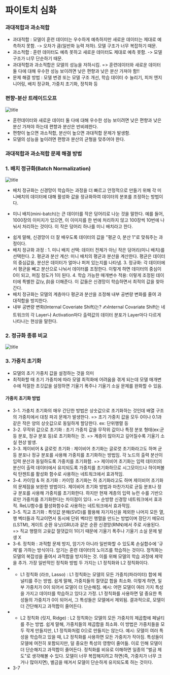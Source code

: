 # 파이토치 심화
### 과대적합과 과소적합
- 과대적합 : 모델이 훈련 데이터는 우수하게 예측하지만 새로운 데이터는 제대로 예측하지 못함. -> 오차가 큼(일반화 능력 저하). 모델 구조가 너무 복잡하기 때문.
- 과소적합 : 훈련 데이터도 예측 못하고 새로운 데이터도 제대로 예측 못함.  -> 모델 구조가 너무 단순하기 때문.
- 과대적합과 과소적합은 모델의 성능을 저하시킴. => 훈련데이터와 새로운 데이터 둘 다에 대해 우수한 성능 보이려면 낮은 편향과 낮은 분산 가져야 함!!
- 문제 해결 방법 : 모델 변경 또는 모델 구조 개선, 학습 데이터 수 늘리기, 피처 엔지니어링, 배치 정규화, 가중치 초기화, 정칙화  등
  
### 편향-분산 트레이드오프
![title](https://blog.kakaocdn.net/dn/bT2iuZ/btqyg76Nl3T/kPpkJ8zKTDzefTF7dTX2dK/img.png)  
  - 훈련데이터와 새로운 데이터 둘 다에 대해 우수한 성능 보이려면 낮은 편향과 낮은 분산 가져야 하는데 편향과 분산은 반비례한다.
  - 편향이 높으면 과소적합, 분산이 높으면 과대적합 문제가 발생함.
  - 모델의 성능을 높이려면 편향과 분산의 균형을 맞추어야 한다.

### 과대적합과 과소적합 문제 해결 방법 
### 1. 배치 정규화(Batch Normalization)
![title](https://i.ytimg.com/vi/zwGcVrdyCBg/hq720.jpg?sqp=-oaymwE7CK4FEIIDSFryq4qpAy0IARUAAAAAGAElAADIQj0AgKJD8AEB-AG-B4AC0AWKAgwIABABGGUgYyhYMA8=&rs=AOn4CLBFj7HnhVu_uHEh03zZtmEKndZl-Q)   
- 배치 정규화는 신경망이 학습하는 과정을 더 빠르고 안정적으로 만들기 위해 각 미니배치의 데이터에 대해 활성화 값을 정규화하여 데이터의 분포를 조정하는 방법이다.
 *  미니 배치(mini-batch)는 큰 데이터를 작은 덩어리로 나눈 것을 말한다. 예를 들어, 1000장의 이미지가 있으면, 이 이미지를 한 번에 처리하지 않고 100장씩 10번에 나눠서 처리하는 것이다. 이 작은 덩어리 하나를 미니 배치라고 한다.
- 쉽게 말해, 신경망이 더 잘 배우도록 데이터의 값을 "평균 0, 분산 1"로 맞춰주는 과정이다.
- 배치 정규화 과정 : 1. 미니 배치 선택: 데이터 전체가 아닌 작은 덩어리(미니 배치)를 선택한다. 2. 평균과 분산 계산: 미니 배치의 평균과 분산을 계산한다. 평균은 데이터의 중심값을, 분산은 데이터가 얼마나 퍼져 있는지를 나타냄. 3. 정규화: 각 데이터에서 평균을 빼고 분산으로 나눠서 데이터를 조정한다. 이렇게 하면 데이터의 중심이 0이 되고, 퍼짐 정도가 1이 된다. 4. 학습 가능한 매개변수 적용: 이렇게 조정된 데이터에 특별한 값(γ, β)을 더해준다. 이 값들은 신경망이 학습하면서 최적의 값을 찾아간다.
- 배치 정규화는 모델의 계층마다 평균과 분산을 조정해 내부 공변량 변화를 줄여 과대적합을 방지한다.
- 내부 공변량 변화(Internal Coveriate Shift)는? ✍️Internal Covariate Shift는 네트워크의 각 Layer나 Activation마다 출력값의 데이터 분포가 Layer마다 다르게 나타나는 현상을 말한다.


### 2. 정규화 종류 비교
![title](https://velog.velcdn.com/images/euisuk-chung/post/43cb32ac-32b0-4c8d-8196-552850ab11d1/image.png)   

### 3. 가중치 초기화
- 모델의 초기 가중치 값을 설정하는 것을 의미
- 최적화할 때 초기 가중치에 따라 모델 최적화에 어려움을 겪게 되는데 모델 매개변수에 적절한 초깃값을 설정하면 기울기 폭주나 기울기 소실 문제를 완화할 수 있음.
#### 가중치 초기화 방법
- 3-1. 가충치 초기화의 매우 간단한 방법은 상숫값으로 초기화하는 것인데 배열 구조의 가중치에서 대칭 파괴 문제가 발생한다. => 초기 가중치 값을 모두 0이나 0.1과 같은 작은 양의 상숫값으로 동일하게 할당한다. ex: 단위행렬 등<br>   
- 3-2. 무작위 값으로 초기화 : 초기 가중치 값을 무작위 값이나 특정 분포 형태(ex:균등 분포, 정규 분포 등)로 초기화하는 것. => 계층이 많아지고 깊어질수록 기울기 소실 현상 발생.<br>   
- 3-3. 제이비어 & 글로럿 초기화 : 제이비어 초기화는 글로럿 초기화라고도 하며 균등 분포나 정규 분포를 사용해 가중치를 초기화하는 방법임. 각 노드의 출력 분산이 입력 분산과 동일하도록 가중치를 초기화함. => 제이비어 초기화는 입력 데이터의 분산이 출력 데이터에서 유지되도록 가중치를 초기화하므로 시그모이드나 하이퍼볼릭 탄젠트를 활성화 함수로 사용하는 네트워크에서 효과적임.<br>   
- 3-4. 카이밍 & 허 초기화 : 카이밍 초기화는 허 초기화라고도 하며 제이비어 초기화의 문제점을 보완한 방법이다. 제이비어 초기화 방법과 마찬가지로 균등 분포나 정규 분포를 사용해 가중치를 초기화한다. 하지만 현재 계층의 입력 뉴런 수를 기반으로만 가중치를 초기화한다는 차이점이 있다. => 순방향 신경망 네트워크에서 효과적. ReLU함수를 활성화함수로 사용하는 네트워크에서 효과적임.
- 3-5. 직교 초기화 : 특잇값 분해(SVD)를 활용해 자기자신을 제외한 나머지 모든 열,행 벡터들과 직교이면서 동시에 단위 벡터인 행렬을 만드는 방법이며 장단기 메모리(LSTM), 게이트 순환 유닛(GRU)과 같은 순환 신경망(RNN)에서 주로 사용된다. => 직교 행렬의 고윳값 절댓값이 1이기 때문에 기울기 폭주나 기울기 소실 문제 발생 X
- 3-6. 정칙화 : 과적합 문제 방지, 암기가 아니라 일반화할 수 있도록 손실합수에 '규제'를 가하는 방식이다. 암기는 훈련 데이터의 노이즈를 학습하는 것이다. 정칙화는 모델의 복잡성을 줄여서 과적합을 방지하는 것. 이를 위해 모델의 학습 과정에 제약을 추가. 가장 일반적인 정칙화 방법 두 가지는 L1 정칙화와 L2 정칙화이다.
- - L1 정칙화 (라쏘, Lasso) : L1 정칙화는 모델의 모든 가중치(파라미터) 합에 페널티를 주는 방법. 쉽게 말해, 가중치들의 절댓값 합을 최소화. 이렇게 하면, 일부 가중치가 0이 되어서 모델이 더 단순해짐. 예시: 어떤 모델이 여러 가지 특성을 가지고 데이터를 학습하고 있다고 가정. L1 정칙화를 사용하면 덜 중요한 특성들의 가중치가 0이 되어서, 그 특성들은 모델에서 제외됨. 결과적으로, 모델이 더 간단해지고 과적합이 줄어든다.
- - L2 정칙화 (릿지, Ridge) : L2 정칙화는 모델의 모든 가중치의 제곱합에 페널티를 주는 방법. 쉽게 말해, 가중치들의 제곱합을 최소화. 이 방법은 가중치들을 모두 작게 만들지만, L1 정칙화처럼 0으로 만들지는 않는다. 예시: 모델이 여러 특성을 학습하고 있을 때, L2 정칙화를 사용하면 모든 가중치가 작아짐. 특성들이 모델에 여전히 포함되지만, 덜 중요한 특성의 영향이 줄어듦. 이로 인해 모델이 더 단순해지고 과적합이 줄어든다.
정칙화를 비유로 이해하면 일종의 "벌금 제도"로 생각해볼 수 있다. 모델이 너무 복잡해지려고 하면(즉, 가중치가 너무 크거나 많아지면), 벌금을 매겨서 모델이 단순하게 유지되도록 하는 것이다.
- 3-7
